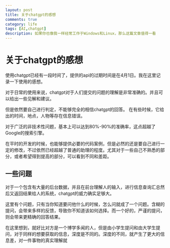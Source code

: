 ```yaml
---
layout: post
title: 关于chatgpt的感想
comments: true
category: life
tags: [AI,chatgpt]
description: 如果你也像我一样经常工作于Windows和Linux，那么这篇文章值得一看
---
```


# 关于chatgpt的感想

使用chatgpt已经有一段时间了，提供的api的过期时间是在4月1日。我在这里记录一下使用的感想。

对于日常的使用来说，chatgpt对于人们提交的问题的理解是非常准确的。并且可以给出一些见解和建议。

但是依然要自己进行判定，不能够完全的相信chatgpt的回答。 在有些时候，它给出的时间，地点，人物等存在信息错误。

对于广泛的非技术性问题，基本上可以达到80%-90%的准确率，这点超越了Google的搜索引擎。

在平时的开发的时候，也能够提供必要的代码案例，但是必然的还是要自己进行一定的修改，不过依然已经超越了普通的助理的程度。尤其对于一些自己不熟悉的部分，或者希望得到提高的部分，可以看到不同和差距。


## 一些问题

对于一个包含有大量的后台数据，并且在前台理解人的输入，进行信息查询汇总然后又返回结果给人的系统，chatgpt的威力确实足够大。

这里有个问题，只有当你知道要问他什么的时候，怎么问就成了一个问题。含糊的提问，会带来多样的反馈，导致你不知道该如何选择。而一个好的，严谨的提问，则会带来更精确的回答结果。

在这里想到，就好比对方是一个博学多闻的人，但是由小学生提问和由大学生提问，对于同样的想要获取的信息，深度是不同的。深度的不同，就产生了更大的信息差，对一件事物的真实理解就